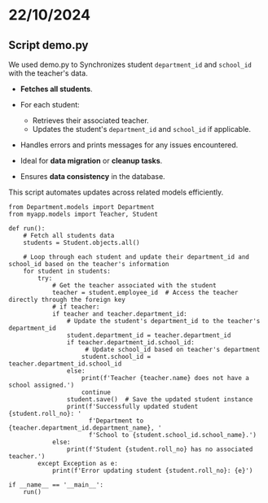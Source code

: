 # 22/10/2024
## Script demo.py
We used demo.py to Synchronizes student `department_id` and `school_id` with the teacher's data.

- **Fetches all students**.
- For each student:
  - Retrieves their associated teacher.
  - Updates the student's `department_id` and `school_id` if applicable.
- Handles errors and prints messages for any issues encountered.

- Ideal for **data migration** or **cleanup tasks**.
- Ensures **data consistency** in the database.

This script automates updates across related models efficiently.

```
from Department.models import Department 
from myapp.models import Teacher, Student

def run():
    # Fetch all students data
    students = Student.objects.all()

    # Loop through each student and update their department_id and school_id based on the teacher's information
    for student in students:
        try:
            # Get the teacher associated with the student
            teacher = student.employee_id  # Access the teacher directly through the foreign key
            # if teacher:
            if teacher and teacher.department_id:
                # Update the student's department_id to the teacher's department_id
                student.department_id = teacher.department_id
                if teacher.department_id.school_id:
                     # Update school_id based on teacher's department
                    student.school_id = teacher.department_id.school_id 
                else:
                    print(f'Teacher {teacher.name} does not have a school assigned.')
                    continue
                student.save()  # Save the updated student instance
                print(f'Successfully updated student {student.roll_no}: '
                      f'Department to {teacher.department_id.department_name}, '
                      f'School to {student.school_id.school_name}.')
            else:
                print(f'Student {student.roll_no} has no associated teacher.')
        except Exception as e:
            print(f'Error updating student {student.roll_no}: {e}')

if __name__ == '__main__':
    run()
```
